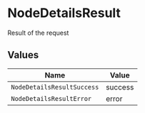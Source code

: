 # NodeDetailsResult

Result of the request


## Values

| Name                       | Value                      |
| -------------------------- | -------------------------- |
| `NodeDetailsResultSuccess` | success                    |
| `NodeDetailsResultError`   | error                      |